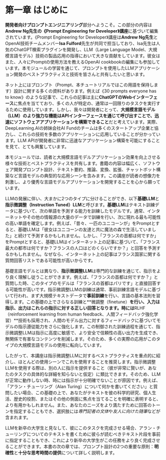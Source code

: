 # 第一章 はじめに

**開発者向けプロンプトエンジニアリング**部分へようこそ。この部分の内容は**Andrew Ng先生の《Prompt Engineering for Developer》講座**に基づいて編集されています。《Prompt Engineering for Developer》講座は**Andrew Ng先生**とOpenAI技術チームメンバー**Isa Fulford**先生が共同で担当しており、Isa先生は人気のChatGPT検索プラグインを開発し、LLM（Large Language Model、大規模言語モデル）技術の製品応用の指導において大きな貢献をしています。彼女はまた、人々にPromptの使用方法を教えるOpenAI cookbookの編集にも参加しています。本モジュールの学習を通じて、プロンプトを使用したLLMアプリケーション開発のベストプラクティスと技術を皆さんと共有したいと思います。

ネット上にはプロンプト（Prompt、本チュートリアルではこの用語を保持します）設計に関する多くの資料があります。例えば《30 prompts everyone has to know》のような記事で、これらの記事は主に**ChatGPTのWebインターフェース**に焦点を当てており、多くの人が特定の、通常は一回限りのタスクを実行するために使用しています。しかし、我々は開発者にとって、**大規模言語モデル（LLM）のより強力な機能はAPIインターフェースを通じて呼び出すことで、迅速にソフトウェアアプリケーションを構築できること**だと考えています。実際、DeepLearning.AIの姉妹会社AI Fundのチームは多くのスタートアップ企業と協力し、これらの技術を多数のアプリケーションに応用していることが分かっています。LLM APIが開発者に非常に迅速なアプリケーション構築を可能にすることを見て、とても興奮しています。

本モジュールでは、読者と大規模言語モデルアプリケーション効果を向上させる様々な技術とベストプラクティスを共有します。書籍の内容は幅広く、ソフトウェア開発プロンプト設計、テキスト要約、推論、変換、拡張、チャットボット構築など言語モデルの典型的な応用シーンを含みます。この講座が読者の想像力を刺激し、より優秀な言語モデルアプリケーションを開発することを心から願っています。

LLMの発展に伴い、大まかに2つのタイプに分けることができ、以下**基礎LLM**と**指示微調整（Instruction Tuned）LLM**と呼びます。**基礎LLM**はテキスト訓練データに基づいて、次の単語を予測する能力を訓練したモデルです。通常、インターネットやその他の情報源の大量のデータで訓練を行い、次に現れる最も可能性の高い単語を確定します。例えば、「昔々、一匹のユニコーンが」をPromptとすると、基礎LLMは「彼女はユニコーンの友達と共に魔法の森で生活していました」と続けて予測するかもしれません。しかし、「フランスの首都は何ですか」をPromptとすると、基礎LLMはインターネット上の記事に基づいて、「フランス最大の都市は何ですか？フランスの人口はどのくらいですか？」と回答を予測するかもしれません。なぜなら、インターネット上の記事はフランス国家に関する質問回答リストである可能性が高いからです。

基礎言語モデルとは異なり、**指示微調整LLM**は専門的な訓練を通じて、指示をより良く理解し従うことができます。例えば、「フランスの首都は何ですか？」と質問した時、このタイプのモデルは「フランスの首都はパリです」と直接回答する可能性が高いです。指示微調整LLMの訓練は通常、事前訓練言語モデルに基づいて行われ、まず大規模テキストデータで**事前訓練**を行い、言語の基本法則を習得します。この基礎の上でさらなる訓練と**微調整（finetune）**を行い、入力は指示、出力はこれらの指示に対する正しい回答となります。時には**RLHF（reinforcement learning from human feedback、人間フィードバック強化学習）**技術も採用され、人間のモデル出力に対するフィードバックに基づいてモデルの指示遵従能力をさらに強化します。この制御された訓練過程を通じて、指示微調整LLMは指示に高度に敏感で、より安全で信頼性の高い出力を生成でき、無関係で有害なコンテンツを削減します。そのため、多くの実際の応用がこのタイプの大規模言語モデルの使用に転向しています。

したがって、本講座は指示微調整LLMに対するベストプラクティスを重点的に紹介し、ほとんどの使用シーンでこれを使用することを推奨します。指示微調整LLMを使用する際は、別の人に指示を提供すること（彼が非常に賢いが、あなたのタスクの具体的な詳細を知らないと仮定）に類比できます。そのため、LLMが正常に動作しない時、時には指示が十分明確でないことが原因です。例えば、「アラン・チューリング（Alan Turing）について何かを書いてください」と質問したい場合、この基礎の上で、あなたがテキストを彼の科学的研究、個人生活、歴史的役割、またはその他の側面に焦点を当てることを明確に表明すると、より有用かもしれません。また、あなたのニーズをより満たすために回答のトーンを指定することもでき、選択肢には*専門記者の文体*や*友人に向けた随筆*などが含まれます。

LLMを新卒の大学生と見なして、彼にこのタスクを完成させる場合、アラン・チューリングについてのテキストを書くために彼らが読むべきテキスト片段を事前に指定することもでき、これにより新卒の大学生がこの任務をより良く完成させることができます。本書の次の章では、プロンプト設計の2つの重要な原則：**明確性**と**十分な思考時間の提供**について詳しく説明します。